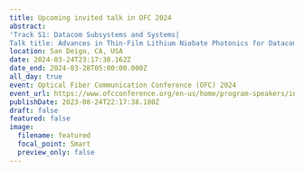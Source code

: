 ```yaml
---
title: Upcoming invited talk in OFC 2024
abstract: 
'Track S1: Datacom Subsystems and Systems|
Talk title: Advances in Thin-Film Lithium Niobate Photonics for Datacom Applications'
location: San Deigo, CA, USA
date: 2024-03-24T23:17:38.162Z
date_end: 2024-03-28T05:00:00.000Z
all_day: true
event: Optical Fiber Communication Conference (OFC) 2024
event_url: https://www.ofcconference.org/en-us/home/program-speakers/invited-speakers/
publishDate: 2023-08-24T22:17:38.180Z
draft: false
featured: false
image:
  filename: featured
  focal_point: Smart
  preview_only: false
---
```

